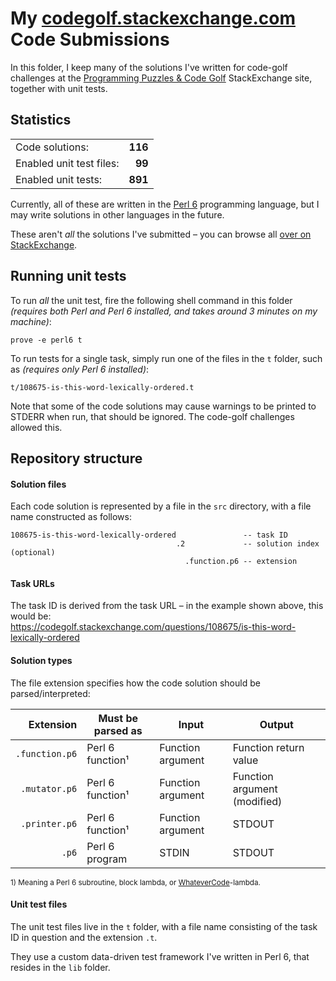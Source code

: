 # My [codegolf.stackexchange.com](https://codegolf.stackexchange.com/) Code Submissions

In this folder, I keep many of the solutions I've written for code-golf challenges at the [Programming Puzzles & Code Golf](https://codegolf.stackexchange.com/) StackExchange site, together with unit tests.


## Statistics

|                          |         |
|--------------------------|--------:|
| Code solutions:          | **116** |
| Enabled unit test files: |  **99** |
| Enabled unit tests:      | **891** |

Currently, all of these are written in the [Perl 6](https://perl6.org/) programming language, but I may write solutions in other languages in the future.

These aren't _all_ the solutions I've submitted &ndash; you can browse all [over on StackExchange](https://codegolf.stackexchange.com/users/14880/smls?tab=answers).


## Running unit tests

To run _all_ the unit test, fire the following shell command in this folder *(requires both Perl and Perl 6 installed, and takes around 3 minutes on my machine)*:

    prove -e perl6 t

To run tests for a single task, simply run one of the files in the `t` folder, such as *(requires only Perl 6 installed)*:

    t/108675-is-this-word-lexically-ordered.t

Note that some of the code solutions may cause warnings to be printed to STDERR when run, that should be ignored. The code-golf challenges allowed this.


## Repository structure

#### Solution files

Each code solution is represented by a file in the `src` directory, with a file name constructed as follows:

```
108675-is-this-word-lexically-ordered               -- task ID
                                     .2             -- solution index (optional)
                                       .function.p6 -- extension
```

#### Task URLs

The task ID is derived from the task URL &ndash; in the example shown above, this would be:  
https://codegolf.stackexchange.com/questions/108675/is-this-word-lexically-ordered


#### Solution types

The file extension specifies how the code solution should be parsed/interpreted:

| Extension      | Must be parsed as | Input             | Output
|---------------:|-------------------|-------------------|------------------------------
| `.function.p6` | Perl 6 function¹  | Function argument | Function return value
| `.mutator.p6`  | Perl 6 function¹  | Function argument | Function argument (modified)
| `.printer.p6`  | Perl 6 function¹  | Function argument | STDOUT
| `.p6`          | Perl 6 program    | STDIN             | STDOUT

<sup>1) Meaning a Perl 6 subroutine, block lambda, or [WhateverCode](https://docs.perl6.org/type/Whatever)-lambda.</sup>

#### Unit test files

The unit test files live in the `t` folder, with a file name consisting of the task ID in question and the extension `.t`.

They use a custom data-driven test framework I've written in Perl 6, that resides in the `lib` folder.
